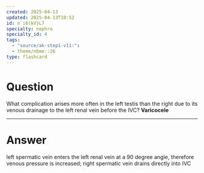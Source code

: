 ```yaml
---
created: 2025-04-13
updated: 2025-04-13T10:52
id: n`i6(kV}L7
specialty: nephro
specialty_id: 4
tags:
  - "source/ak-step1-v11:": 
  - theme/nbme::26
type: flashcard
---
```


# Question
What complication arises more often in the left testis than the right due to its venous drainage to the left renal vein before the IVC?    **Varicocele**

---

# Answer
left spermatic vein enters the left renal vein at a 90 degree angle, therefore venous pressure is increased; right spermatic vein drains directly into IVC